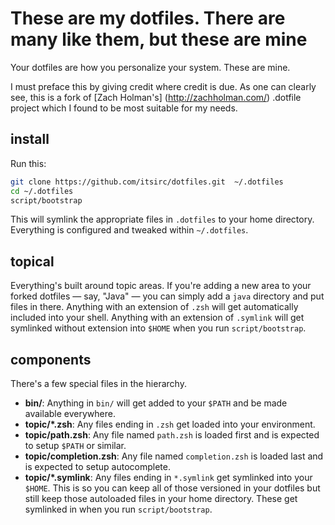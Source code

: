 # These are my dotfiles. There are many like them, but these are mine

Your dotfiles are how you personalize your system. These are mine.

I must preface this by giving credit where credit is due. As one can clearly
see, this is a fork of [Zach Holman's] (http://zachholman.com/) .dotfile project which I found to be most
suitable for my needs. 

## install

Run this:

```sh
git clone https://github.com/itsirc/dotfiles.git  ~/.dotfiles
cd ~/.dotfiles
script/bootstrap
```

This will symlink the appropriate files in `.dotfiles` to your home directory.
Everything is configured and tweaked within `~/.dotfiles`.

## topical

Everything's built around topic areas. If you're adding a new area to your
forked dotfiles — say, "Java" — you can simply add a `java` directory and put
files in there. Anything with an extension of `.zsh` will get automatically
included into your shell. Anything with an extension of `.symlink` will get
symlinked without extension into `$HOME` when you run `script/bootstrap`.

## components

There's a few special files in the hierarchy.

- **bin/**: Anything in `bin/` will get added to your `$PATH` and be made
  available everywhere.
- **topic/\*.zsh**: Any files ending in `.zsh` get loaded into your
  environment.
- **topic/path.zsh**: Any file named `path.zsh` is loaded first and is
  expected to setup `$PATH` or similar.
- **topic/completion.zsh**: Any file named `completion.zsh` is loaded
  last and is expected to setup autocomplete.
- **topic/\*.symlink**: Any files ending in `*.symlink` get symlinked into
  your `$HOME`. This is so you can keep all of those versioned in your dotfiles
  but still keep those autoloaded files in your home directory. These get
  symlinked in when you run `script/bootstrap`.

